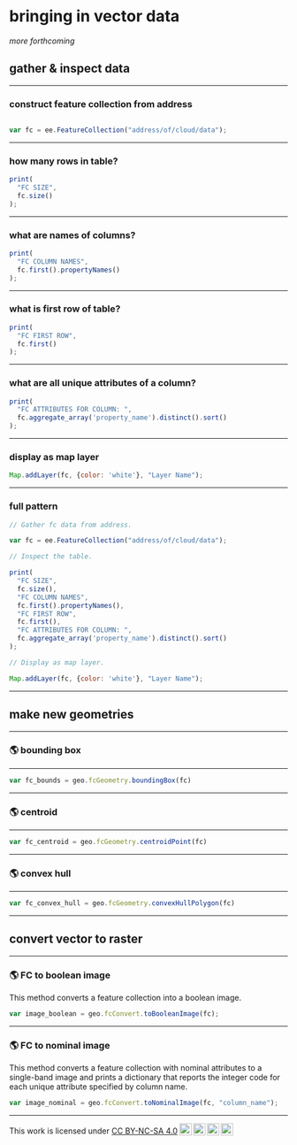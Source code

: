 # __bringing in vector data__  

_more forthcoming_  

## __gather & inspect data__ 

---  

### construct feature collection from address  

```js

var fc = ee.FeatureCollection("address/of/cloud/data");

```

---  

### how many rows in table?  

```js  
print(
  "FC SIZE",
  fc.size()
);
```

---  

### what are names of columns?

```js
print(
  "FC COLUMN NAMES",
  fc.first().propertyNames()
);
```

---  

### what is first row of table?

```js
print(
  "FC FIRST ROW",
  fc.first()
);
```

---  

### what are all unique attributes of a column?

```js  
print(
  "FC ATTRIBUTES FOR COLUMN: ",
  fc.aggregate_array('property_name').distinct().sort()
);
```

---  

### display as map layer  

```js  
Map.addLayer(fc, {color: 'white'}, "Layer Name");

```

---  

### full pattern  

```js
// Gather fc data from address.

var fc = ee.FeatureCollection("address/of/cloud/data");

// Inspect the table.  

print(
  "FC SIZE",
  fc.size(),
  "FC COLUMN NAMES",
  fc.first().propertyNames(),
  "FC FIRST ROW",
  fc.first(),
  "FC ATTRIBUTES FOR COLUMN: ",
  fc.aggregate_array('property_name').distinct().sort()
);

// Display as map layer. 

Map.addLayer(fc, {color: 'white'}, "Layer Name");

```

---  

## __make new geometries__  

---   

### :earth_americas: bounding box  

---  

```js
var fc_bounds = geo.fcGeometry.boundingBox(fc)
```

---  

### :earth_americas: centroid  

---  

```js
var fc_centroid = geo.fcGeometry.centroidPoint(fc)
```

---  

### :earth_americas: convex hull 

--- 

```js
var fc_convex_hull = geo.fcGeometry.convexHullPolygon(fc)
```


---  

## __convert vector to raster__  

--- 

### :earth_americas: FC to boolean image  

This method converts a feature collection into a boolean image.

```js
var image_boolean = geo.fcConvert.toBooleanImage(fc);
```

---  

### :earth_americas: FC to nominal image  

This method converts a feature collection with nominal attributes to a single-band image and prints a dictionary that reports the integer code for each unique attribute specified by column name.   

```js
var image_nominal = geo.fcConvert.toNominalImage(fc, "column_name");

```



---  

<p xmlns:cc="http://creativecommons.org/ns#" >This work is licensed under <a href="https://creativecommons.org/licenses/by-nc-sa/4.0/?ref=chooser-v1" target="_blank" rel="license noopener noreferrer" style="display:inline-block;">CC BY-NC-SA 4.0<img style="height:22px!important;margin-left:3px;vertical-align:text-bottom;" src="https://mirrors.creativecommons.org/presskit/icons/cc.svg?ref=chooser-v1" alt=""><img style="height:22px!important;margin-left:3px;vertical-align:text-bottom;" src="https://mirrors.creativecommons.org/presskit/icons/by.svg?ref=chooser-v1" alt=""><img style="height:22px!important;margin-left:3px;vertical-align:text-bottom;" src="https://mirrors.creativecommons.org/presskit/icons/nc.svg?ref=chooser-v1" alt=""><img style="height:22px!important;margin-left:3px;vertical-align:text-bottom;" src="https://mirrors.creativecommons.org/presskit/icons/sa.svg?ref=chooser-v1" alt=""></a></p>